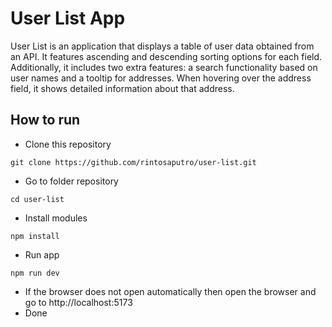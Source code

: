 # User List App

User List is an application that displays a table of user data obtained from an API. It features ascending and descending sorting options for each field. Additionally, it includes two extra features: a search functionality based on user names and a tooltip for addresses. When hovering over the address field, it shows detailed information about that address.

## How to run

- Clone this repository

```
git clone https://github.com/rintosaputro/user-list.git
```

- Go to folder repository

```
cd user-list
```

- Install modules

```
npm install
```

- Run app

```
npm run dev
```

- If the browser does not open automatically then open the browser and go to http://localhost:5173
- Done
